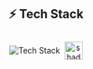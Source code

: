 <!-- Tech Stack -->
<h2 align="center">⚡ Tech Stack</h2>
<div align="center" style="display: flex; align-items: center; justify-content: center; gap: 8px; flex-wrap: wrap; padding: 10px;">
  <img src="https://skillicons.dev/icons?i=js,ts,react,redux,nodejs,express,mongodb,java,python,html,css,bootstrap,tailwind,git,github,vscode,postman,redis,linux&theme=light" alt="Tech Stack" style="margin: 0;" />
  <img src="https://avatars.githubusercontent.com/u/139895814?s=48&v=4" alt="shadcn/ui" height="32" style="vertical-align: middle;" />
</div>